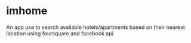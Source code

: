 # imhome
An app use to search available hotels/apartments based on their nearest location using foursquare and facebook api. 
